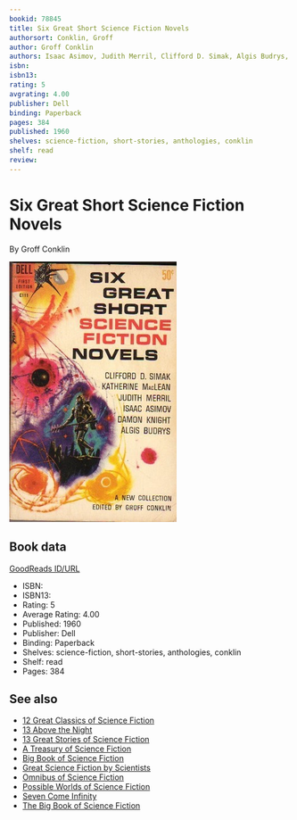 ```yaml
---
bookid: 78845
title: Six Great Short Science Fiction Novels
authorsort: Conklin, Groff
author: Groff Conklin
authors: Isaac Asimov, Judith Merril, Clifford D. Simak, Algis Budrys, Damon Knight, Katherine Anne MacLean
isbn: 
isbn13: 
rating: 5
avgrating: 4.00
publisher: Dell
binding: Paperback
pages: 384
published: 1960
shelves: science-fiction, short-stories, anthologies, conklin
shelf: read
review: 
---
```


# Six Great Short Science Fiction Novels

By Groff Conklin

![](../../assets/bookcovers/1227589744l/78845.jpg)

## Book data

[GoodReads ID/URL](https://www.goodreads.com/book/show/78845)

- ISBN: 
- ISBN13: 
- Rating: 5
- Average Rating: 4.00
- Published: 1960
- Publisher: Dell
- Binding: Paperback
- Shelves: science-fiction, short-stories, anthologies, conklin
- Shelf: read
- Pages: 384


## See also

- [12 Great Classics of Science Fiction](12_Great_Classics_of_Science_Fiction.md)
- [13 Above the Night](13_Above_the_Night.md)
- [13 Great Stories of Science Fiction](13_Great_Stories_of_Science_Fiction.md)
- [A Treasury of Science Fiction](A_Treasury_of_Science_Fiction.md)
- [Big Book of Science Fiction](Big_Book_of_Science_Fiction.md)
- [Great Science Fiction by Scientists](Great_Science_Fiction_by_Scientists.md)
- [Omnibus of Science Fiction](Omnibus_of_Science_Fiction.md)
- [Possible Worlds of Science Fiction](Possible_Worlds_of_Science_Fiction.md)
- [Seven Come Infinity](Seven_Come_Infinity.md)
- [The Big Book of Science Fiction](The_Big_Book_of_Science_Fiction.md)
